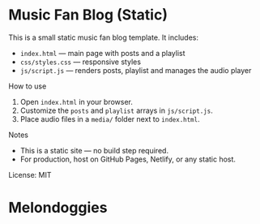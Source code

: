 # Music Fan Blog (Static)

This is a small static music fan blog template. It includes:

- `index.html` — main page with posts and a playlist
- `css/styles.css` — responsive styles
- `js/script.js` — renders posts, playlist and manages the audio player

How to use

1. Open `index.html` in your browser.
2. Customize the `posts` and `playlist` arrays in `js/script.js`.
3. Place audio files in a `media/` folder next to `index.html`.

Notes

- This is a static site — no build step required.
- For production, host on GitHub Pages, Netlify, or any static host.

License: MIT
# Melondoggies

